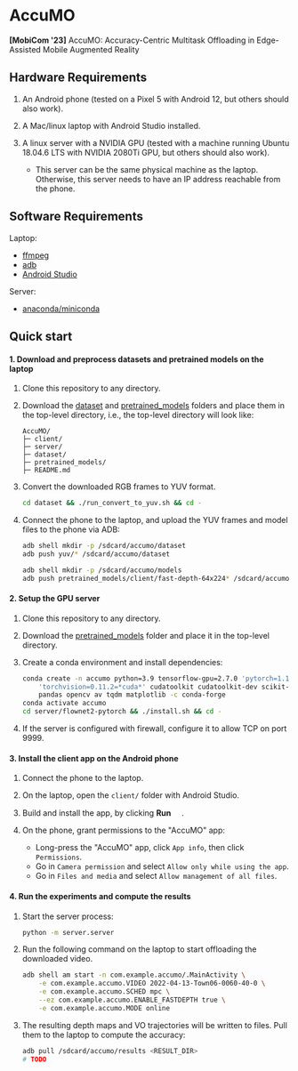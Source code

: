 # AccuMO

**[MobiCom '23]** AccuMO: Accuracy-Centric Multitask Offloading in Edge-Assisted Mobile Augmented Reality

## Hardware Requirements

1. An Android phone (tested on a Pixel 5 with Android 12, but others should also work).

1. A Mac/linux laptop with Android Studio installed.

1. A linux server with a NVIDIA GPU (tested with a machine running Ubuntu 18.04.6 LTS with NVIDIA 2080Ti GPU, but others should also work).

   * This server can be the same physical machine as the laptop. Otherwise, this server needs to have an IP address reachable from the phone.

## Software Requirements

Laptop:
  * [ffmpeg](https://ffmpeg.org/download.html)
  * [adb](https://developer.android.com/tools/adb)
  * [Android Studio](https://developer.android.com/studio)

Server:
  * [anaconda/miniconda](https://docs.conda.io/projects/continuumio-conda/en/latest/user-guide/install/macos.html)

## Quick start

#### 1. Download and preprocess datasets and pretrained models on the laptop

1. Clone this repository to any directory.

1. Download the [dataset](https://purdue0-my.sharepoint.com/:f:/g/personal/kong102_purdue_edu/Eq4yAepzaPZPsLJziTJ9PHQBqZ1sF62yp71Ay78Ob0VHjg) and [pretrained_models](https://purdue0-my.sharepoint.com/:f:/g/personal/kong102_purdue_edu/EvA6FUl0HE1LvTMHQ5NR5rQBvlVYBMQXSCmY44pi5cXVQg?e=MpAhJD) folders and place them in the top-level directory, i.e., the top-level directory will look like:

    ```
    AccuMO/
    ├─ client/
    ├─ server/
    ├─ dataset/
    ├─ pretrained_models/
    ├─ README.md
    ```

1. Convert the downloaded RGB frames to YUV format.

    ```bash
    cd dataset && ./run_convert_to_yuv.sh && cd -
    ```

1. Connect the phone to the laptop, and upload the YUV frames and model files to the phone via ADB:

    ```bash
    adb shell mkdir -p /sdcard/accumo/dataset
    adb push yuv/* /sdcard/accumo/dataset

    adb shell mkdir -p /sdcard/accumo/models
    adb push pretrained_models/client/fast-depth-64x224* /sdcard/accumo/models
    ```

#### 2. Setup the GPU server

1. Clone this repository to any directory.

1. Download the [pretrained_models](https://purdue0-my.sharepoint.com/:f:/g/personal/kong102_purdue_edu/EvA6FUl0HE1LvTMHQ5NR5rQBvlVYBMQXSCmY44pi5cXVQg?e=MpAhJD) folder and place it in the top-level directory.

1. Create a conda environment and install dependencies:

    ```bash
    conda create -n accumo python=3.9 tensorflow-gpu=2.7.0 'pytorch=1.10.1=*cuda*' \
        'torchvision=0.11.2=*cuda*' cudatoolkit cudatoolkit-dev scikit-image \
        pandas opencv av tqdm matplotlib -c conda-forge
    conda activate accumo
    cd server/flownet2-pytorch && ./install.sh && cd -
    ```

1. If the server is configured with firewall, configure it to allow TCP on port 9999.

#### 3. Install the client app on the Android phone

1. Connect the phone to the laptop.

1. On the laptop, open the `client/` folder with Android Studio.

1. Build and install the app, by clicking **Run** <img src="https://developer.android.com/static/studio/images/buttons/toolbar-run.png" width="15">.

1. On the phone, grant permissions to the "AccuMO" app:
    * Long-press the "AccuMO" app, click `App info`, then click `Permissions`.
    * Go in `Camera permission` and select `Allow only while using the app`.
    * Go in `Files and media` and select `Allow management of all files`.


#### 4. Run the experiments and compute the results

1. Start the server process:

    ```bash
    python -m server.server
    ```

1. Run the following command on the laptop to start offloading the downloaded video.

    ```bash
    adb shell am start -n com.example.accumo/.MainActivity \
        -e com.example.accumo.VIDEO 2022-04-13-Town06-0060-40-0 \
        -e com.example.accumo.SCHED mpc \
        --ez com.example.accumo.ENABLE_FASTDEPTH true \
        -e com.example.accumo.MODE online
    ```
1. The resulting depth maps and VO trajectories will be written to files. Pull them to the laptop to compute the accuracy:

    ```bash
    adb pull /sdcard/accumo/results <RESULT_DIR>
    # TODO
    ```
